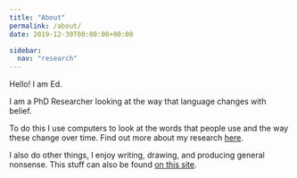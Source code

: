 ```yaml
---
title: "About"
permalink: /about/
date: 2019-12-30T00:00:00+00:00

sidebar:
  nav: "research"
---
```


Hello! I am Ed.

I am a PhD Researcher looking at the way that language changes with belief.

To do this I use computers to look at the words that people use and the way these change over time.
Find out more about my research [here](/research).

I also do other things, I enjoy writing, drawing, and producing general nonsense.
This stuff can also be found [on this site](/non-research).
